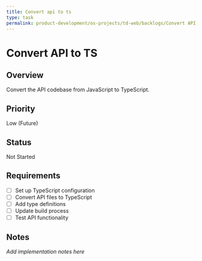 ```yaml
---
title: Convert api to ts
type: task
permalink: product-development/os-projects/td-web/backlogs/Convert API to TS
---
```


# Convert API to TS

## Overview
Convert the API codebase from JavaScript to TypeScript.

## Priority
Low (Future)

## Status
Not Started

## Requirements
- [ ] Set up TypeScript configuration
- [ ] Convert API files to TypeScript
- [ ] Add type definitions
- [ ] Update build process
- [ ] Test API functionality

## Notes
_Add implementation notes here_